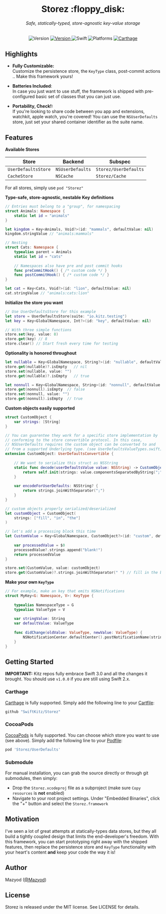 
<h1 align="center">
  Storez :floppy_disk:
<h6 align="center">
  Safe, statically-typed, store-agnostic key-value storage
</h6>
</h1>

<p align="center">
  <img alt="Version" src="https://img.shields.io/badge/version-2.0.2-blue.svg" />
  <a alt="Travis CI" href="https://travis-ci.org/SwiftKitz/Storez">
    <img alt="Version" src="https://travis-ci.org/SwiftKitz/Storez.svg?branch=master" />
  </a>
  <img alt="Swift" src="https://img.shields.io/badge/swift-3.0-orange.svg" />
  <img alt="Platforms" src="https://img.shields.io/badge/platform-ios%20%7C%20osx%20%7C%20watchos%20%7C%20tvos-lightgrey.svg" />
  <a alt="Carthage Compatible" href="https://github.com/SwiftKitz/Notificationz#carthage">
    <img alt="Carthage" src="https://img.shields.io/badge/Carthage-compatible-4BC51D.svg?style=flat" />
  </a>
</p>

## Highlights

+ __Fully Customizable:__<br />
Customize the persistence store, the `KeyType` class, post-commit actions .. Make this framework yours!

+ __Batteries Included__:<br />
In case you just want to use stuff, the framework is shipped with pre-configured basic set of classes that you can just use.

+ __Portability, Check!:__<br />
If you're looking to share code between you app and extensions, watchkit, apple watch, you're covered! You can use the `NSUserDefaults` store, just set your shared container identifier as the suite name.

## Features

__Available Stores__

| Store | Backend | Subspec |
|-------|---------|---------|
| `UserDefaultsStore` | `NSUserDefaults` | `Storez/UserDefaults` |
| `CacheStore` | `NSCache` | `Storez/Cache` |

For all stores, simply use `pod "Storez"`

__Type-safe, store-agnostic, nestable Key definitions__

```swift
// Entries must belong to a "group", for namespacing
struct Animals: Namespace {
    static let id = "animals"
}

let kingdom = Key<Animals, Void?>(id: "mammals", defaultValue: nil)
kingdom.stringValue // "animals:mammals"

// Nesting
struct Cats: Namespace {
    typealias parent = Animals
    static let id = "cats"
    
    // Namespaces also have pre and post commit hooks
    func preCommitHook() { /* custom code */ }
    func postCommitHook() { /* custom code */ }
}

let cat = Key<Cats, Void?>(id: "lion", defaultValue: nil)
cat.stringValue // "animals:cats:lion"
```

__Initialize the store you want__

```swift
// Use UserDefaultsStore for this example
let store = UserDefaultsStore(suite: "io.kitz.testing")
let key = Key<GlobalNamespace, Int?>(id: "key", defaultValue: nil)

// With three simple functions
store.set(key, value: 8)
store.get(key) // 8
store.clear() // Start fresh every time for testing
```

__Optionality is honored throughout__

```swift
let nullable = Key<GlobalNamespace, String?>(id: "nullable", defaultValue: nil)
store.get(nullable)?.isEmpty   // nil
store.set(nullable, value: "")
store.get(nullable)?.isEmpty   // true

let nonnull = Key<GlobalNamespace, String>(id: "nonnull", defaultValue: "!")
store.get(nonnull).isEmpty  // false
store.set(nonnull, value: "")
store.get(nonnull).isEmpty  // true
```

__Custom objects easily supported__

```swift
struct CustomObject {
    var strings: [String]
}

// You can guarentee they work for a specific store implementation by
// conforming to the store convertible protocol. In this case,
// NSUserDefaults requires the custom object can be converted to and 
// from a supported Underlying type. (see UserDefaultsValueTypes.swift)
extension CustomObject: UserDefaultsConvertible {
    
    // We want to serialize this struct as NSString
    static func decode(userDefaultsValue value: NSString) -> CustomObject? {
        return self.init(strings: value.componentsSeparatedByString(";"))
    }
    
    var encodeForUserDefaults: NSString? {
        return strings.joinWithSeparator(";")
    }
}

// custom objects properly serialized/deserialized
let customObject = CustomObject(
    strings: ["fill", "in", "the"]
)

// let's add a processing block this time
let CustomValue = Key<GlobalNamespace, CustomObject?>(id: "custom", defaultValue: nil) {
    
    var processedValue = $0
    processedValue?.strings.append("blank!")
    return processedValue
}

store.set(CustomValue, value: customObject)
store.get(CustomValue)?.strings.joinWithSeparator(" ") // fill in the blank!
```

__Make your own `KeyType`__

```swift
// For example, make an key that emits NSNotifications
struct MyKey<G: Namespace, V>: KeyType {
    
    typealias NamespaceType = G
    typealias ValueType = V
    
    var stringValue: String
    var defaultValue: ValueType
    
    func didChange(oldValue: ValueType, newValue: ValueType) {
        NSNotificationCenter.defaultCenter().postNotificationName(stringValue, object: nil)
    }
}
```

## Getting Started

**IMPORTANT:** Kitz repos fully embrace Swift 3.0 and all the changes it brought. You should use `v1.0.0` if you are still using Swift 2.x.

### Carthage

[Carthage][carthage-link] is fully supported. Simply add the following line to your [Cartfile][cartfile-docs]:

```ruby
github "SwiftKitz/Storez"
```

### CocoaPods

[CocoaPods][cocoapods-link] is fully supported. You can choose which store you want to use (see above). Simply add the following line to your [Podfile][podfile-docs]:

```ruby
pod 'Storez/UserDefaults'
```

### Submodule

For manual installation, you can grab the source directly or through git submodules, then simply:

+ Drop the `Storez.xcodeproj` file as a subproject (make sure `Copy resources` is __not__ enabled)
+ Navigate to your root project settings. Under "Embedded Binaries", click the "+" button and select the `Storez.framework`

## Motivation

I've seen a lot of great attempts at statically-types data stores, but they all build a tightly coupled design that limits the end-developer's freedom. With this framework, you can start prototyping right away with the shipped features, then replace the persistence store and `KeyType` functionality with your heart's content __and__ keep your code the way it is!

## Author

Mazyod ([@Mazyod](http://twitter.com/mazyod))

## License

Storez is released under the MIT license. See LICENSE for details.


[carthage-link]: https://github.com/Carthage/Carthage
[cartfile-docs]: https://github.com/Carthage/Carthage/blob/master/Documentation/Artifacts.md#cartfile
[cocoapods-link]: https://cocoapods.org/
[podfile-docs]: https://guides.cocoapods.org/syntax/podfile.html
